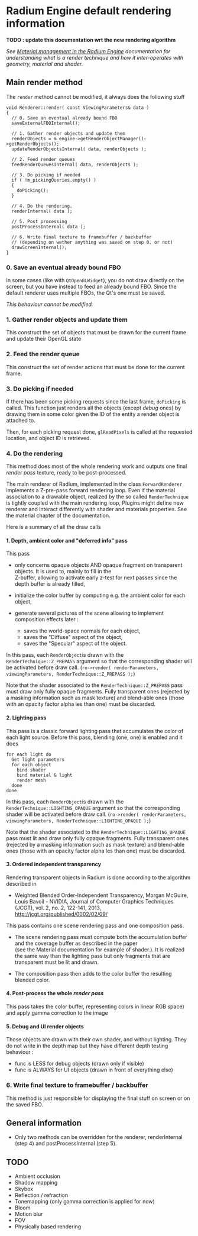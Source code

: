 # Radium Engine default rendering information
**TODO : update this documentation wrt the new rendering algorithm**

_See [Material management in the Radium Engine](./material.md) documentation for understanding what is a render technique 
and how it inter-operates with geometry, material and shader._

## Main render method

The `render` method cannot be modified, it always does the following stuff 

```
void Renderer::render( const ViewingParameters& data )
{
  // 0. Save an eventual already bound FBO
  saveExternalFBOInternal();

  // 1. Gather render objects and update them
  renderObjects = m_engine->getRenderObjectManager()->getRenderObjects();
  updateRenderObjectsInternal( data, renderObjects );

  // 2. Feed render queues
  feedRenderQueuesInternal( data, renderObjects );

  // 3. Do picking if needed
  if ( !m_pickingQueries.empty() )
  {
    doPicking();
  }

  // 4. Do the rendering.
  renderInternal( data );

  // 5. Post processing
  postProcessInternal( data );

  // 6. Write final texture to framebuffer / backbuffer
  // (depending on wether anything was saved on step 0. or not)
  drawScreenInternal();
}
```

### 0. Save an eventual already bound FBO
In some cases (like with `QtOpenGLWidget`), you do not draw directly on the screen, but you have instead
to feed an already bound FBO. Since the default renderer uses multiple FBOs, the Qt's one must be saved. 

*This behaviour cannot be modified.*

### 1. Gather render objects and update them
This construct the set of objects that must be drawn for the current frame and update their OpenGL state

### 2. Feed the render queue
This construct the set of render actions that must be done for the current frame.

### 3. Do picking if needed
If there has been some picking requests since the last frame, `doPicking` is called.
This function just renders all the objects (except *debug* ones) by drawing them in some color given the ID 
of the entity a render object is attached to.

Then, for each picking request done, `glReadPixels` is called at the requested location, and object ID is retrieved.

### 4. Do the rendering
This method does most of the whole rendering work 
and outputs one final *render pass* texture, ready to be post-processed.

The main renderer of Radium, implemented in the class ``ForwardRenderer`` implements a Z-pre-pass forward rendering loop.
Even if the material association to a drawable object, realized by the so called ``RenderTechnique`` is tightly 
coupled with the main rendering loop, Plugins might define new renderer and interact differently with shader and 
materials properties. See the material chapter of the documentation.

Here is a summary of all the draw calls
#### 1. Depth, ambient color and "deferred info" pass
This pass 
*   only concerns opaque objects AND opaque fragment on transparent objects. It is used to, mainly to fill in the  
Z-buffer, allowing to activate early z-test for next passes since the depth buffer is already filled,

*   initialize the color buffer by computing e.g. the ambient color for each object,

*   generate several pictures of the scene allowing to implement composition effects later :
    *   saves the world-space normals for each object,
    *   saves the "Diffuse" aspect of the object,
    *   saves the "Specular" aspect of the object.
 
In this pass, each ``RenderObject``is drawn with the ``RenderTechnique::Z_PREPASS`` argument so that the corresponding
shader will be activated before draw call. (``ro->render( renderParameters, viewingParameters, RenderTechnique::Z_PREPASS );``)
  
Note that the  shader associated to  the ``RenderTechnique::Z_PREPASS`` pass must draw only fully opaque fragments. 
Fully transparent ones (rejected by a masking information such as mask texture) and blend-able ones 
(those with an opacity factor alpha les than one) must be discarded.
  
#### 2. Lighting pass
This pass is a classic forward lighting pass that accumulates the color of each light source. 
Before this pass, blending (one, one) is enabled and it does 
```
for each light do
  Get light parameters
  for each object
    bind shader
    bind material & light
    render mesh
  done
done
```

In this pass, each ``RenderObject``is drawn with the ``RenderTechnique::LIGHTING_OPAQUE`` argument so that the 
corresponding shader will be activated before draw call. 
(``ro->render( renderParameters, viewingParameters, RenderTechnique::LIGHTING_OPAQUE );``)
  
Note that the  shader associated to  the ``RenderTechnique::LIGHTING_OPAQUE`` pass must lit and draw only fully opaque 
fragments. 
Fully transparent ones (rejected by a masking information such as mask texture) and blend-able ones 
(those with an opacity factor alpha les than one) must be discarded.

#### 3. Ordered independent transparency 
Rendering transparent objects in Radium is done according to the algorithm described in 
*   Weighted Blended Order-Independent Transparency,
    Morgan McGuire, Louis Bavoil - NVIDIA,
    Journal of Computer Graphics Techniques (JCGT), vol. 2, no. 2, 122-141, 2013,
    <http://jcgt.org/published/0002/02/09/>
    
This pass contains one scene rendering pass and one composition pass.

*   The scene rendering pass must compute both the accumulation buffer and the coverage buffer as described in the paper  
(see the Material documentation for example of shader.). It is realized the same way than the lighting pass but only 
fragments that are transparent must be lit and drawn.

*   The composition pass then adds to the color buffer the resulting blended color.

#### 4. Post-process the whole _render pass_
This pass takes the color buffer, representing colors in linear RGB space) and apply gamma correction to the image

#### 5. Debug and UI render objects
Those objects are drawn with their own shader, and without lighting.
They do not write in the depth map but they have different depth testing behaviour :
*   func is LESS for debug objects (drawn only if visible)
*   func is ALWAYS for UI objects (drawn in front of everything else)

### 6. Write final texture to framebuffer / backbuffer
This method is just responsible for displaying the final stuff on screen or on the saved FBO.

## General information
*   Only two methods can be overridden for the renderer, renderInternal (step 4) and postProcessInternal (step 5).
  
## TODO
*   Ambient occlusion
*   Shadow mapping
*   Skybox 
*   Reflection / refraction
*   Tonemapping (only gamma correction is applied for now)
*   Bloom
*   Motion blur
*   FOV
*   Physically based rendering
